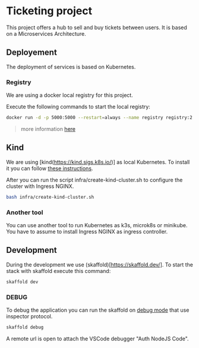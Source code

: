# Ticketing project

This project offers a hub to sell and buy tickets between users. It is based on a Microservices Architecture.

## Deployement

The deployment of services is based on Kubernetes. 

### Registry

We are using a docker local registry for this project. 

Execute the following commands to start the local registry:

```bash
docker run -d -p 5000:5000 --restart=always --name registry registry:2
```

> more information [here](https://docs.docker.com/registry/deploying/)

## Kind

We are using [kind(https://kind.sigs.k8s.io/)] as local Kubernetes. To install it you can follow [these instructions](https://kind.sigs.k8s.io/docs/user/quick-start/).

After you can run the script infra/create-kind-cluster.sh to configure the cluster with Ingress NGINX.

```bash
bash infra/create-kind-cluster.sh
```

### Another tool

You can use another tool to run Kubernetes as k3s, microk8s or minikube. You have to assume to install Ingress NGINX as ingress controller. 

## Development

During the development we use (skaffold)[https://skaffold.dev/]. To start the stack with skaffold execute this command:

```bash
skaffold dev
```

### DEBUG

To debug the application you can run the skaffold on [debug mode](https://skaffold.dev/docs/workflows/debug/) that use inspector protocol.

```bash
skaffold debug
```

A remote url is open to attach the VSCode debugger "Auth NodeJS Code".